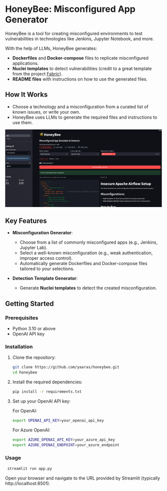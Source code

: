# HoneyBee: Misconfigured App Generator


HoneyBee is a tool for creating misconfigured environments to test vulnerabilities in technologies like Jenkins, Jupyter Notebook, and more. 

With the help of LLMs, HoneyBee generates:
- **Dockerfiles** and **Docker-compose** files to replicate misconfigured applications.
- **Nuclei templates** to detect vulnerabilities (credit to a great template from the project [Fabric](https://github.com/danielmiessler/fabric)).
- **README files** with instructions on how to use the generated files.

## How It Works
- Choose a technology and a misconfiguration from a curated list of known issues, or write your own.
- HoneyBee uses LLMs to generate the required files and instructions to use them.

![HoneyBee](
images/img.png)

## Key Features

- **Misconfiguration Generator**:
  - Choose from a list of commonly misconfigured apps (e.g., Jenkins, Jupyter Lab).
  - Select a well-known misconfiguration (e.g., weak authentication, improper access control).
  - Automatically generate Dockerfiles and Docker-compose files tailored to your selections.

- **Detection Template Generator**:
  - Generate **Nuclei templates** to detect the created misconfiguration.

## Getting Started

### Prerequisites

- Python 3.10 or above
- OpenAI API key 

### Installation

1. Clone the repository:
   ```bash
   git clone https://github.com/yaaras/honeybee.git
   cd honeybee
    ```
2.	Install the required dependencies:
      ```bash
      pip install -r requirements.txt
      ```

3. Set up your OpenAI API key:

    For OpenAI:
    ```bash
    export OPENAI_API_KEY=your_openai_api_key
    ```
    
    For Azure OpenAI:
    ```bash
    export AZURE_OPENAI_API_KEY=your_azure_api_key
    export AZURE_OPENAI_ENDPOINT=your_azure_endpoint
    ```

### Usage
   ```bash
    streamlit run app.py
   ```
Open your browser and navigate to the URL provided by Streamlit (typically http://localhost:8501).

